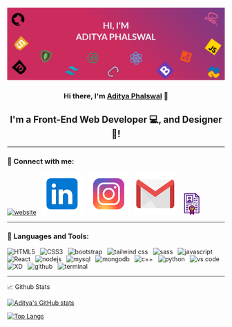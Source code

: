 [![Aditya's Github Banner](./assests/GithubHeader.png)](https://adityaphalswal.github.io/)

<h3 align="center">
Hi there, I'm <a href="https://adityaphalswal.github.io/" target="_blank" rel="noreferrer">Aditya Phalswal</a> 👋
</h3>

<h2 align="center">
I'm a Front-End Web Developer 💻, and Designer 🎨!
</h2> 

---

### 🤝 Connect with me:

[![website](./assests/website.svg)](https://adityaphalswal.github.io/)&nbsp;&nbsp;
[![LinkedIn](./assests/linkedin.svg)](https://in.linkedin.com/in/aditya-phalswal-439547196)&nbsp;&nbsp;
[![Instagram](./assests/instagram.svg)](https://www.instagram.com/adityaphalswal/)&nbsp;&nbsp;
[![Gmail](./assests/gmail.svg)](mailto:adityaph135@gmail.com)&nbsp;&nbsp;
[![Resume](./assests/resume.png)](https://adityaphalswal.github.io/img/AdityaPhalswal_Resume.pdf)

---

### 💼 Languages and Tools:

<img height ="38px" width="38px" src="https://cdn-icons-png.flaticon.com/512/174/174854.png" alt ="HTML5">&nbsp;&nbsp;
<img height ="38px" width="38px" src="https://cdn-icons-png.flaticon.com/512/732/732190.png" alt="CSS3">&nbsp;&nbsp;
<img height ="38px" width="38px" src="https://cdn-icons-png.flaticon.com/512/5968/5968672.png" alt="bootstrap">&nbsp;&nbsp;
<img height ="38px" width="38px" src="https://tailwindcss.com/_next/static/media/social-square.b622e290e82093c36cca57092ffe494f.jpg" alt="tailwind css">&nbsp;&nbsp;
<img height ="38px" width="38px" src="https://cdn-icons-png.flaticon.com/512/919/919831.png" alt="sass">&nbsp;&nbsp;
<img height ="38px" width="38px" src="https://cdn-icons-png.flaticon.com/512/5968/5968292.png" alt="javascript">&nbsp;&nbsp;
<img height ="38px" width="38px" src="https://cdn-icons-png.flaticon.com/512/919/919851.png" alt="React">&nbsp;&nbsp;
<img height ="38px" width="38px" src="https://cdn-icons-png.flaticon.com/512/919/919825.png" alt="nodejs">&nbsp;&nbsp;
<img height ="38px" width="38px" src="https://cdn-icons-png.flaticon.com/512/5968/5968313.png" alt="mysql">&nbsp;&nbsp;
<img height ="38px" width="38px" src="https://www.ictdemy.com/images/5728/mdb.png" alt="mongodb">&nbsp;&nbsp;
<img height ="38px" width="38px" src="https://cdn-icons-png.flaticon.com/512/6132/6132222.png" alt="c++">&nbsp;&nbsp;
<img height ="38px" width="38px" src="https://cdn-icons-png.flaticon.com/512/5968/5968350.png" alt="python">&nbsp;&nbsp;
<img height ="38px" width="38px" src="https://cdn-icons-png.flaticon.com/512/906/906324.png" alt="vs code">&nbsp;&nbsp;
<img height ="38px" width="38px" src="https://cdn-icons-png.flaticon.com/512/5968/5968559.png" alt="XD">&nbsp;&nbsp;
<img height ="38px" width="38px" src="https://cdn-icons-png.flaticon.com/512/25/25657.png" alt="github">&nbsp;&nbsp;
<img height ="38px" width="38px" src="https://cdn-icons-png.flaticon.com/512/37/37759.png" alt="terminal">&nbsp;&nbsp;


---

📈 Github Stats

[![Aditya's GitHub stats](https://github-readme-stats.vercel.app/api?username=adityaphalswal&show_icons=true&theme=radical)](https://adityaphalswal.github.io/)


[![Top Langs](https://github-readme-stats.vercel.app/api/top-langs/?username=adityaphalswal&show_icons=true&theme=radical)](https://adityaphalswal.github.io/)
